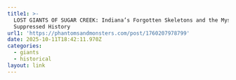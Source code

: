 ```yaml
---
title1: >-
  LOST GIANTS OF SUGAR CREEK: Indiana’s Forgotten Skeletons and the Mystery of
  Suppressed History
url1: 'https://phantomsandmonsters.com/post/1760207978799'
date: 2025-10-11T18:42:11.970Z
categories:
  - giants
  - historical
layout: link
---
```


